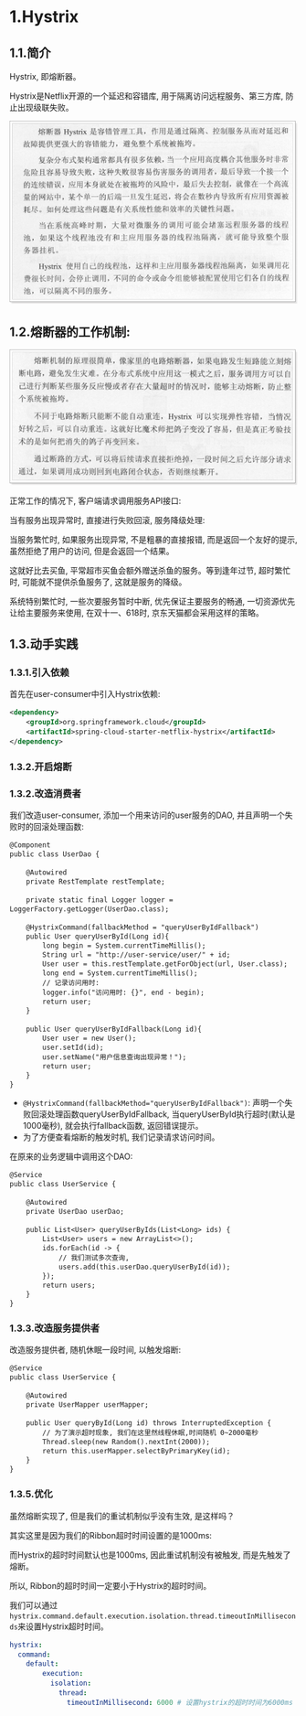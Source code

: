 # 1.Hystrix

## 1.1.简介

Hystrix, 即熔断器。

Hystrix是Netflix开源的一个延迟和容错库, 用于隔离访问远程服务、第三方库, 防止出现级联失败。

![1525658562507](img/1525658562507.png)


## 1.2.熔断器的工作机制: 

![1525658640314](img/1525658640314.png)

正常工作的情况下, 客户端请求调用服务API接口: 

当有服务出现异常时, 直接进行失败回滚, 服务降级处理: 

当服务繁忙时, 如果服务出现异常, 不是粗暴的直接报错, 而是返回一个友好的提示, 虽然拒绝了用户的访问, 但是会返回一个结果。

这就好比去买鱼, 平常超市买鱼会额外赠送杀鱼的服务。等到逢年过节, 超时繁忙时, 可能就不提供杀鱼服务了, 这就是服务的降级。

系统特别繁忙时, 一些次要服务暂时中断, 优先保证主要服务的畅通, 一切资源优先让给主要服务来使用, 在双十一、618时, 京东天猫都会采用这样的策略。



## 1.3.动手实践

### 1.3.1.引入依赖

首先在user-consumer中引入Hystrix依赖: 

```xml
<dependency>
    <groupId>org.springframework.cloud</groupId>
    <artifactId>spring-cloud-starter-netflix-hystrix</artifactId>
</dependency>
```

### 1.3.2.开启熔断



### 1.3.2.改造消费者

我们改造user-consumer, 添加一个用来访问的user服务的DAO, 并且声明一个失败时的回滚处理函数: 

```
@Component
public class UserDao {

    @Autowired
    private RestTemplate restTemplate;

    private static final Logger logger = LoggerFactory.getLogger(UserDao.class);

    @HystrixCommand(fallbackMethod = "queryUserByIdFallback")
    public User queryUserById(Long id){
        long begin = System.currentTimeMillis();
        String url = "http://user-service/user/" + id;
        User user = this.restTemplate.getForObject(url, User.class);
        long end = System.currentTimeMillis();
        // 记录访问用时: 
        logger.info("访问用时: {}", end - begin);
        return user;
    }

    public User queryUserByIdFallback(Long id){
        User user = new User();
        user.setId(id);
        user.setName("用户信息查询出现异常！");
        return user;
    }
}
```

- `@HystrixCommand(fallbackMethod="queryUserByIdFallback")`: 声明一个失败回滚处理函数queryUserByIdFallback, 当queryUserById执行超时(默认是1000毫秒), 就会执行fallback函数, 返回错误提示。
- 为了方便查看熔断的触发时机, 我们记录请求访问时间。

在原来的业务逻辑中调用这个DAO: 

```
@Service
public class UserService {

    @Autowired
    private UserDao userDao;

    public List<User> queryUserByIds(List<Long> ids) {
        List<User> users = new ArrayList<>();
        ids.forEach(id -> {
            // 我们测试多次查询, 
            users.add(this.userDao.queryUserById(id));
        });
        return users;
    }
}
```

### 1.3.3.改造服务提供者

改造服务提供者, 随机休眠一段时间, 以触发熔断: 

```
@Service
public class UserService {

    @Autowired
    private UserMapper userMapper;

    public User queryById(Long id) throws InterruptedException {
        // 为了演示超时现象, 我们在这里然线程休眠,时间随机 0~2000毫秒
        Thread.sleep(new Random().nextInt(2000));
        return this.userMapper.selectByPrimaryKey(id);
    }
}

```

### 1.3.5.优化

虽然熔断实现了, 但是我们的重试机制似乎没有生效, 是这样吗？

其实这里是因为我们的Ribbon超时时间设置的是1000ms:

而Hystrix的超时时间默认也是1000ms, 因此重试机制没有被触发, 而是先触发了熔断。

所以, Ribbon的超时时间一定要小于Hystrix的超时时间。

我们可以通过`hystrix.command.default.execution.isolation.thread.timeoutInMilliseconds`来设置Hystrix超时时间。

```yaml
hystrix:
  command:
  	default:
        execution:
          isolation:
            thread:
              timeoutInMillisecond: 6000 # 设置hystrix的超时时间为6000ms
```
